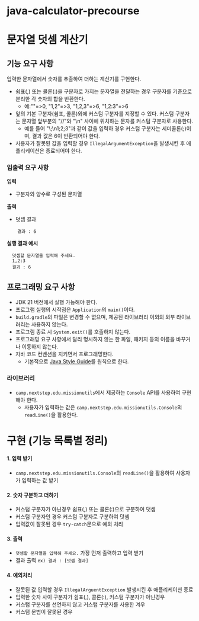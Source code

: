 # java-calculator-precourse

# 문자열 덧셈 계산기


## 기능 요구 사항
입력한 문자열에서 숫자를 추출하여 더하는 계산기를 구현한다.
  * 쉼표(,) 또는 콜론(:)을 구분자로 가지는 문자열을 전달하는 경우 구분자를 기준으로 분리한 각 숫자의 합을 반환한다.
    * 예:""=>0, "1,2"=>3, "1,2,3"=>6, "1,2:3"=>6
  * 앞의 기본 구분자(쉼표, 콜론)외에 커스텀 구분자를 지정할 수 있다. 커스텀 구분자는 문자열 앞부분의 "//"와 "\n" 사이에 위치하는 문자를 커스텀 구분자로 사용한다.
    * 예를 들어 "\\;\n1;2;3"과 같이 값을 입력하 경우 커스텀 구분자는 세미콜론(;)이며, 결과 값은 6이 반환되어야 한다.
  * 사용자가 잘못된 값을 입력할 경우 `IllegalArgumentException`을 발생시킨 후 애플리케이션은 종료되어야 한다.

### 입출력 요구 사항

**입력**
  * 구분자와 양수로 구성된 문자열

**출력**

  * 덧셈 결과
  ```
      결과 : 6
  ```
**실행 결과 예시**

```
  덧셈할 문자열을 입력해 주세요.
  1,2:3
  결과 : 6
```

## 프로그래밍 요구 사항
  * JDK 21 버전에서 실행 가능해야 한다.
  * 프로그램 실행의 시작점은 `Application`의 `main()`이다.
  * `build.gradle`의 파일은 변경할 수 없으며, 제공된 라이브러리 이외의 외부 라이브러리는 사용하지 않는다.
  * 프로그램 종료 시 `System.exit()`를 호출하지 않는다.
  * 프로그래밍 요구 사항에서 달리 명시하지 않는 한 파일, 패키지 등의 이름을 바꾸거나 이동하지 않는다.
  * 자바 코드 컨벤션을 지키면서 프로그래밍한다.
    * 기본적으로 [Java Style Guide](https://github.com/woowacourse/woowacourse-docs/tree/main/styleguide/java)를 원칙으로 한다.

### 라이브러리
  * `camp.nextstep.edu.missionutils`에서 제공하는 `Console` API를 사용하여 구현해야 한다.
    * 사용자가 입력하는 값은 `camp.nextstep.edu.missionutils.Console`의 `readLine()`을 활용한다.



# 구현 (기능 목록별 정리)

 #### 1. 입력 받기
  * `camp.nextstep.edu.missionutils.Console`의 `readLine()`을 활용하여 사용자가 입력하는 값 받기

 #### 2. 숫자 구분하고 더하기
  * 커스텀 구분자가 아닌경우 쉼표(,) 또는 콜론(:)으로 구분하여 덧셈
  * 커스텀 구분자인 경우 커스텀 구분자로 구분하여 덧셈
  * 입력값이 잘못된 경우 `try-catch`문으로 예외 처리

 #### 3. 출력
  * `덧셈할 문자열을 입력해 주세요.` 가장 먼저 출력하고 입력 받기
  * 결과 출력 `ex) 결과 : [덧셈 결과] `

 #### 4. 예외처리
  * 잘못된 값 입력할 경우 `IllegalArguentException` 발생시킨 후 애플리케이션 종료
   * 입력한 숫자 사이 구분자가 쉼표(,), 콜론(:), 커스텀 구분자가 아닌경우
   * 커스텀 구분자를 선언하지 않고 커스텀 구분자를 사용한 겨우
   * 커스텀 문법이 잘못된 경우
